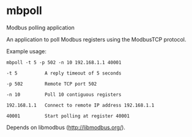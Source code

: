 mbpoll
======

Modbus polling application

An application to poll Modbus registers using the ModbusTCP protocol.

Example usage:

    mbpoll -t 5 -p 502 -n 10 192.168.1.1 40001
  
    -t 5          A reply timeout of 5 seconds
  
    -p 502        Remote TCP port 502
  
    -n 10         Poll 10 contiguous registers
  
    192.168.1.1   Connect to remote IP address 192.168.1.1
  
    40001         Start polling at register 40001
  

Depends on libmodbus (http://libmodbus.org/).

